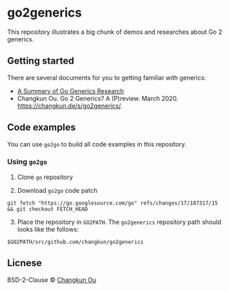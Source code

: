 # go2generics

This repository illustrates a big chunk of demos and researches about Go 2 generics.

## Getting started

There are several documents for you to getting familiar with generics:

- [A Summary of Go Generics Research](./generics.md)
- Changkun Ou. Go 2 Generics? A (P)review. March 2020. https://changkun.de/s/go2generics/.

## Code examples

You can use `go2go` to build all code examples in this repository.

### Using `go2go`

1. Clone `go` repository

2. Download `go2go` code patch

```
git fetch "https://go.googlesource.com/go" refs/changes/17/187317/15 && git checkout FETCH_HEAD
```

3. Place the repository in `GO2PATH`. The `go2generics` repository path should looks like the follows:

```
$GO2PATH/src/github.com/changkun/go2generics
```

## Licnese

BSD-2-Clause &copy; [Changkun Ou](https://changkun.de)
